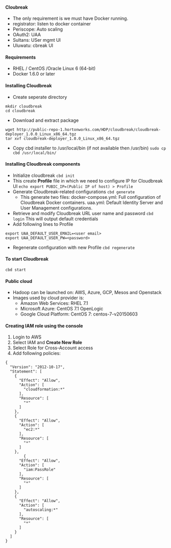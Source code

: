 #### Cloubreak
  * The only requirement is we must have Docker running.
  * registrator: listen to docker container
  * Periscope: Auto scaling
  * OAuth2: UAA
  * Sultans: USer mgmt UI
  * Uluwatu: cbreak UI


#### Requirements
  * RHEL / CentOS /Oracle Linux 6 (64-bit)
  * Docker 1.6.0 or later


#### Installing Cloudbreak
  * Create seperate directory
```
mkdir cloudbreak
cd cloudbreak
```
  * Download and extract package
```
wget http://public-repo-1.hortonworks.com/HDP/cloudbreak/cloudbreak-deployer_1.0.0_Linux_x86_64.tgz
tar xvf cloudbreak-deployer_1.0.0_Linux_x86_64.tgz
```
  * Copy cbd installer to /usr/local/bin (if not available then /usr/bin)
`sudo cp cbd /usr/local/bin/`


#### Installing Cloudbreak components
  * Initialize cloudbreak
`cbd init`
  * This create **Profile** file in which we need to configure IP for Cloudbreak UI
`echo export PUBIC_IP=(Public IP of host) > Profile`
  * Generate Cloudbreak-related configurations
`cbd generate`
    * This generate two files: 
      docker-compose.yml: Full configuration of Cloudbreak Docker containers.
      uaa.yml: Default Identity Server and User Management configurations.
  * Retrieve and modify Cloudbreak URL user name and password
`cbd login` This will output default credentials
  * Add following lines to Profile
```
export UAA_DEFAULT_USER_EMAIL=<user email>
export UAA_DEFAULT_USER_PW=<password>
```
  * Regenerate configuration with new Profile
`cbd regenerate`


#### To start Cloudbreak
`cbd start`


#### Public cloud
  * Hadoop can be launched on: AWS, Azure, GCP, Mesos and Openstack
  * Images used by cloud provider is:
    * Amazon Web Services: RHEL 7.1
    * Microsoft Azure: CentOS 7.1 OpenLogic
    * Google Cloud Platform: CentOS 7: centos-7-v20150603


#### Creating IAM role using the console
  1. Login to AWS
  2. Select IAM and **Create New Role**
  3. Select Role for Cross-Account access
  4. Add following policies:
```
{
  "Version": "2012-10-17",
  "Statement": [
    {
      "Effect": "Allow",
      "Action": [
        "cloudformation:*"
      ],
      "Resource": [
        "*"
      ]
    },
    {
      "Effect": "Allow",
      "Action": [
        "ec2:*"
      ],
      "Resource": [
        "*"
      ]
    },
        {
      "Effect": "Allow",
      "Action": [
        "iam:PassRole"
      ],
      "Resource": [
        "*"
      ]
    },
    {
      "Effect": "Allow",
      "Action": [
        "autoscaling:*"
      ],
      "Resource": [
        "*"
      ]
    }
  ]
}
```
